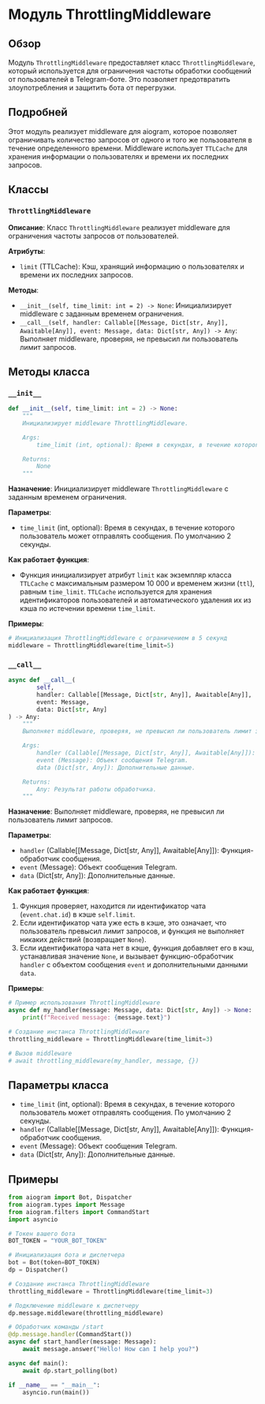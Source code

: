 # Модуль ThrottlingMiddleware

## Обзор

Модуль `ThrottlingMiddleware` предоставляет класс `ThrottlingMiddleware`, который используется для ограничения частоты обработки сообщений от пользователей в Telegram-боте. Это позволяет предотвратить злоупотребления и защитить бота от перегрузки.

## Подробней

Этот модуль реализует middleware для aiogram, которое позволяет ограничивать количество запросов от одного и того же пользователя в течение определенного времени. Middleware использует `TTLCache` для хранения информации о пользователях и времени их последних запросов.

## Классы

### `ThrottlingMiddleware`

**Описание**: Класс `ThrottlingMiddleware` реализует middleware для ограничения частоты запросов от пользователей.

**Атрибуты**:

- `limit` (TTLCache): Кэш, хранящий информацию о пользователях и времени их последних запросов.

**Методы**:

- `__init__(self, time_limit: int = 2) -> None`: Инициализирует middleware с заданным временем ограничения.
- `__call__(self, handler: Callable[[Message, Dict[str, Any]], Awaitable[Any]], event: Message, data: Dict[str, Any]) -> Any`: Выполняет middleware, проверяя, не превысил ли пользователь лимит запросов.

## Методы класса

### `__init__`

```python
def __init__(self, time_limit: int = 2) -> None:
    """
    Инициализирует middleware ThrottlingMiddleware.

    Args:
        time_limit (int, optional): Время в секундах, в течение которого пользователь может отправлять сообщения. По умолчанию 2 секунды.

    Returns:
        None
    """
```

**Назначение**: Инициализирует middleware `ThrottlingMiddleware` с заданным временем ограничения.

**Параметры**:

- `time_limit` (int, optional): Время в секундах, в течение которого пользователь может отправлять сообщения. По умолчанию 2 секунды.

**Как работает функция**:

- Функция инициализирует атрибут `limit` как экземпляр класса `TTLCache` с максимальным размером 10 000 и временем жизни (`ttl`), равным `time_limit`. `TTLCache` используется для хранения идентификаторов пользователей и автоматического удаления их из кэша по истечении времени `time_limit`.

**Примеры**:

```python
# Инициализация ThrottlingMiddleware с ограничением в 5 секунд
middleware = ThrottlingMiddleware(time_limit=5)
```

### `__call__`

```python
async def __call__(
        self,
        handler: Callable[[Message, Dict[str, Any]], Awaitable[Any]],
        event: Message,
        data: Dict[str, Any]
) -> Any:
    """
    Выполняет middleware, проверяя, не превысил ли пользователь лимит запросов.

    Args:
        handler (Callable[[Message, Dict[str, Any]], Awaitable[Any]]): Функция-обработчик сообщения.
        event (Message): Объект сообщения Telegram.
        data (Dict[str, Any]): Дополнительные данные.

    Returns:
        Any: Результат работы обработчика.
    """
```

**Назначение**: Выполняет middleware, проверяя, не превысил ли пользователь лимит запросов.

**Параметры**:

- `handler` (Callable[[Message, Dict[str, Any]], Awaitable[Any]]): Функция-обработчик сообщения.
- `event` (Message): Объект сообщения Telegram.
- `data` (Dict[str, Any]): Дополнительные данные.

**Как работает функция**:

1.  Функция проверяет, находится ли идентификатор чата (`event.chat.id`) в кэше `self.limit`.
2.  Если идентификатор чата уже есть в кэше, это означает, что пользователь превысил лимит запросов, и функция не выполняет никаких действий (возвращает `None`).
3.  Если идентификатора чата нет в кэше, функция добавляет его в кэш, устанавливая значение `None`, и вызывает функцию-обработчик `handler` с объектом сообщения `event` и дополнительными данными `data`.

**Примеры**:

```python
# Пример использования ThrottlingMiddleware
async def my_handler(message: Message, data: Dict[str, Any]) -> None:
    print(f"Received message: {message.text}")

# Создание инстанса ThrottlingMiddleware
throttling_middleware = ThrottlingMiddleware(time_limit=3)

# Вызов middleware
# await throttling_middleware(my_handler, message, {})
```

## Параметры класса

- `time_limit` (int, optional): Время в секундах, в течение которого пользователь может отправлять сообщения. По умолчанию 2 секунды.
- `handler` (Callable[[Message, Dict[str, Any]], Awaitable[Any]]): Функция-обработчик сообщения.
- `event` (Message): Объект сообщения Telegram.
- `data` (Dict[str, Any]): Дополнительные данные.

## Примеры

```python
from aiogram import Bot, Dispatcher
from aiogram.types import Message
from aiogram.filters import CommandStart
import asyncio

# Токен вашего бота
BOT_TOKEN = "YOUR_BOT_TOKEN"

# Инициализация бота и диспетчера
bot = Bot(token=BOT_TOKEN)
dp = Dispatcher()

# Создание инстанса ThrottlingMiddleware
throttling_middleware = ThrottlingMiddleware(time_limit=3)

# Подключение middleware к диспетчеру
dp.message.middleware(throttling_middleware)

# Обработчик команды /start
@dp.message.handler(CommandStart())
async def start_handler(message: Message):
    await message.answer("Hello! How can I help you?")

async def main():
    await dp.start_polling(bot)

if __name__ == "__main__":
    asyncio.run(main())